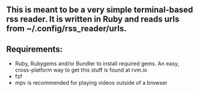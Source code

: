 ## This is meant to be a very simple terminal-based rss reader. It is written in Ruby and reads urls from ~/.config/rss_reader/urls.

## Requirements: 

* Ruby, Rubygems and/or Bundler to install required gems. An easy, cross-platform way to get this stuff is found at rvm.io
* fzf
* mpv is recommended for playing videos outside of a browser
